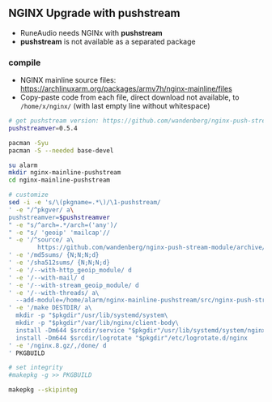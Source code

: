 NGINX Upgrade with pushstream
---
- RuneAudio needs NGINx with **pushstream**
- **pushstream** is not available as a separated package

### compile
- NGINX mainline source files: https://archlinuxarm.org/packages/armv7h/nginx-mainline/files
- Copy-paste code from each file, direct download not available, to `/home/x/nginx/` (with last empty line without whitespace)
```sh
# get pushstream version: https://github.com/wandenberg/nginx-push-stream-module/releases
pushstreamver=0.5.4

pacman -Syu
pacman -S --needed base-devel

su alarm
mkdir nginx-mainline-pushstream
cd nginx-mainline-pushstream

# customize
sed -i -e 's/\(pkgname=.*\)/\1-pushstream/
' -e "/^pkgver/ a\
pushstreamver=$pushstreamver
" -e "s/^arch=.*/arch=('any')/
" -e "s/ 'geoip' 'mailcap'//
" -e '/^source/ a\
        https://github.com/wandenberg/nginx-push-stream-module/archive/$pushstreamver.tar.gz
' -e '/md5sums/ {N;N;N;d}
' -e '/sha512sums/ {N;N;N;d}
' -e '/--with-http_geoip_module/ d
' -e '/--with-mail/ d
' -e '/--with-stream_geoip_module/ d
' -e '/--with-threads/ a\
  --add-module=/home/alarm/nginx-mainline-pushstream/src/nginx-push-stream-module-$pushstreamver
' -e '/make DESTDIR/ a\
  mkdir -p "$pkgdir"/usr/lib/systemd/system\
  mkdir -p "$pkgdir"/var/lib/nginx/client-body\
  install -Dm644 $srcdir/service "$pkgdir"/usr/lib/systemd/system/nginx.service\
  install -Dm644 $srcdir/logrotate "$pkgdir"/etc/logrotate.d/nginx
' -e '/nginx.8.gz/,/done/ d
' PKGBUILD

# set integrity
#makepkg -g >> PKGBUILD

makepkg --skipinteg
```
